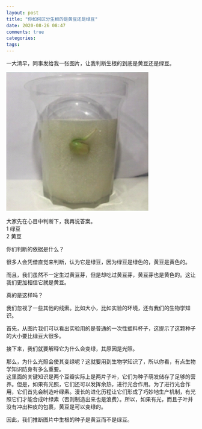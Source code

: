 ```yaml
---
layout: post
title: "你如何区分生根的是黄豆还是绿豆"
date: 2020-08-26 08:47
comments: true
categories: 
tags: 
---
```

一大清早，同事发给我一张图片，让我判断生根的到底是黄豆还是绿豆。  

![soybean grow experiment](https://github.com/lukezhg/Freyja/raw/master/soybean.png)

大家先在心目中判断下，我再说答案。  
1 绿豆  
2 黄豆  

你们判断的依据是什么？  

很多人会凭借直觉来判断，认为它是绿豆，因为绿豆是绿色的，黄豆是黄色的。  

而且，我们虽然不一定生过黄豆芽，但是却吃过黄豆芽，黄豆芽也是黄色的。这让我们更加相信它就是黄豆。  

真的是这样吗？  

我们忽视了一些其他的线索。比如大小，比如实验的环境，还有我们的生物学知识。  

首先，从图片我们可以看出实验用的是普通的一次性塑料杯子，这提示了这颗种子的大小要比绿豆大很多。  

接下来，我们就要解释它为什么会变绿，其原因是光照。  

那么，为什么光照会使其变绿呢？这就要用到生物学知识了，所以你看，有点生物学知识防身有多么重要。  
这里面的关键知识是两个豆瓣实际上是两片子叶，它们为种子萌发储存了足够的营养。但是，如果有光照，它们还可以发挥余热，进行光合作用。为了进行光合作用，它们首先会制造叶绿素。漫长的进化历程让它们形成了巧妙地生产机制，有光照它们才能合成叶绿素（否则制造出来也是浪费）。所以，如果有光，而且子叶并没有冲出种皮的包裹，黄豆是可以变绿的。  

因此，我们推断图片中生根的种子是黄豆而不是绿豆。  

